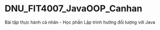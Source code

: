 # DNU_FIT4007_JavaOOP_Canhan

Bài tập thực hành cá nhân - Học phần Lập trình hướng đối tượng với Java
